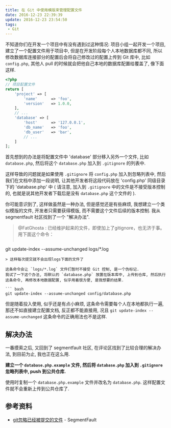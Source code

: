 ```yaml
---
title: 在 Git 中使用模版来管理配置文件
date: 2016-12-23 22:39:39
update: 2016-12-23 23:54:50
tags:
 - Git
---
```


不知道你们在开发一个项目中有没有遇到过这种情况: 项目小组一起开发一个项目, 建立了一个配置文件用于项目中, 但是在开发阶段每个人本地数据库都不同, 所以修改数据库连接部分的配置后会将自己修改过的配置上传到 Git 库中, 比如 `config.php`, 其他人 pull 的时候就会把他自己本地的数据库配置给覆盖了, 像下面这样.

``` php
<?php
// 项目配置文件
return [
    'project' => [
        'name'      => 'foo',
        'version'   => 1.0.0,
    ],
    // ...
    'database' => [
        'host'      => '127.0.0.1',
        'db_name'   => 'foo',
        'db_user'   => 'bar',
        // ...
    ]
];
```

<!-- more -->

首先想到的办法是将配置文件中 'database' 部分移入另外一个文件, 比如 `database.php`, 然后将这个 `database.php` 加入到 `.gitignore` 的列表中.

这样导致的问题就是如果使用 `.gitignore` 将 `config.php` 加入到忽略列表中, 然后我们在文档中添加一段说明, 让其他开发者将这段代码放在 'config.php' 同级目录下的 'database.php' 中 ( 请注意, 加入到 `.gitignore` 中的文件是不接受版本控制的, 也就是说其他开发者下载后是没有 `database.php` 这个文件的 ).

你可能意识到了, 这样做虽然是一种办法, 但是感觉还是有些麻烦, 我想建立一个类似模版的文件, 开发者只需要获得模版, 而不需要这个文件后续的版本控制. 我从 segmentfault 社区找到了一个 "解决办法".

> @FatGhosta :
> 已经维护起来的文件，即使加上了gitignore，也无济于事。
> 用下面这个命令：
> ``` bash
  git update-index --assume-unchanged logs/*.log
  ```
> 这样每次提交就不会出现logs下面的文件了

这条命令会让 `logs/*.log` 文件们暂时不接受 Git 控制, 是一个伪标记.
我试了一下这个办法, 将默认的 `database.php` 放置在版本库中, 上传到仓库, 然后执行这条命令, 再修改本地数据配置, 似乎用着很方便, 是我想要的结果.

``` bash
git update-index --assume-unchanged config/database.php
```

但是随着投入使用, 似乎还是有点小麻烦, 这条命令需要每个人在本地都执行一遍, 那还不如直接建立配置文档, 反正都不能直接用, 况且 `git update-index --assume-unchanged` 这条命令的正确用法也不是这样.

## 解决办法

一番摸索之后, 又回到了 segmentfault 社区, 在评论区找到了比较合理的解决办法, 到目前为止, 我也正在这么用.

__建立一个 `database.php.example` 文件, 然后将 `database.php` 加入到 `.gitignore` 忽略列表中, push 到公共仓库.__

使用时复制一个 `database.php.example` 文件并改名为 `database.php`. 这样配置文件就不会重新上传到公共仓库了.

## 参考资料
* [git忽略已经被提交的文件](https://segmentfault.com/q/1010000000430426) - SegmentFault
